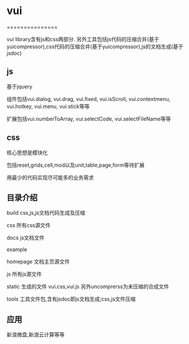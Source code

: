 <h1>vui</h1>
<p>===============</p>
<p>vui library含有js和css两部分. 另外工具包括js代码的压缩合并(基于yuicompressor),css代码的压缩合并(基于yuicompressor),js的文档生成(基于jsdoc)</p>

<h2>js</h2>
<p>基于jquery</p>
<p>组件包括vui.dialog, vui.drag, vui.fixed, vui.isScroll, vui.contextmenu, vui.hotkey, vui.menu, vui.stick等等</p>
<p>扩展包括vui.numberToArray, vui.selectCode, vui.selectFileName等等</p>

<h2>css</h2>
<p>核心思想是模块化</p>
<p>包括reset,grids,cell,mod以及unit,table,page,form等待扩展</p>
<p>用最少的代码实现尽可能多的业务需求</p>

<h2>目录介绍</h2>
<p>build css,js,js文档代码生成及压缩</p>
<p>css 所有css源文件</p>
<p>docs js文档文件</p>
<p>example </p>
<p>homepage 文档主页源文件</p>
<p>js 所有js源文件</p>
<p>static 生成的文件 vui.css,vui.js 另外uncomprerss为未压缩的合成文件</p>
<p>tools 工具文件包,含有jsdoc即js文档生成;css,js文件压缩</p>

<h2>应用</h2>
<p>新浪微盘,新浪云计算等等</p>